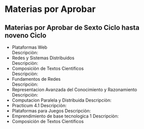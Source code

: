 # Materias por Aprobar
## Materias por Aprobar de Sexto Ciclo hasta noveno Ciclo
* Plataformas Web  
Descripciòn:  
* Redes y Sistemas Distribuidos  
Descripciòn:  
* Composiciòn de Textos Cientificos  
Descripciòn:  
* Fundamentos de Redes  
Descripciòn:
* Representacion Avanzada del Conocimiento y Razonamiento
Descripciòn:
* Computacion Paralela y Distribuida
Descripciòn:
* Practicum 4.1
Descripciòn:
* Plataformas para Juegos
Descripciòn:
* Emprendimiento de base tecnologica 1
Descripciòn:
* Composición de Textos Cientificos

